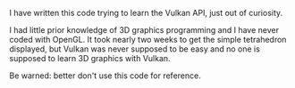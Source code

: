 
I have written this code trying to learn the Vulkan API, just out of curiosity.

I had little prior knowledge of 3D graphics programming and I have never coded
with OpenGL. It took nearly two weeks to get the simple tetrahedron displayed, but
Vulkan was never supposed to be easy and no one is supposed to learn 3D graphics
with Vulkan.

Be warned: better don't use this code for reference.
